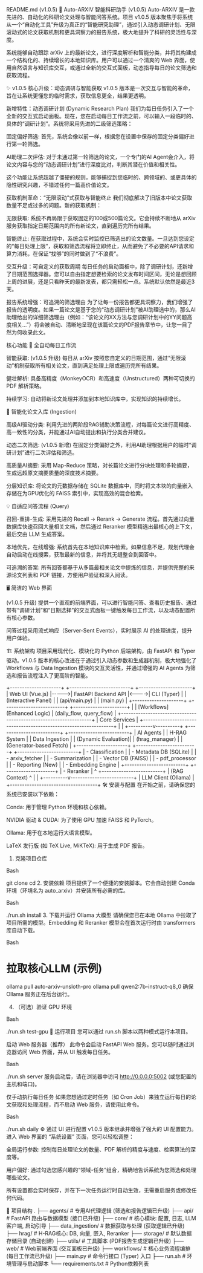 README.md (v1.0.5)
🚀 Auto-ARXIV 智能科研助手 (v1.0.5)
Auto-ARXIV 是一款先进的、自动化的科研论文处理与智能问答系统。项目 v1.0.5 版本聚焦于将系统从一个“自动化工具”升级为真正的“智能研究助理”，通过引入动态调研计划、无限滚动式的论文获取机制和更具洞察力的报告系统，极大地提升了科研的灵活性与深度。

系统能够自动跟踪 arXiv 上的最新论文，进行深度解析和智能分类，并将其构建成一个结构化的、持续增长的本地知识库。用户可以通过一个清爽的 Web 界面，使用自然语言与知识库交互，或通过全新的交互式面板，动态指导每日的论文筛选和获取流程。

✨ v1.0.5 核心升级：动态调研与智能获取
v1.0.5 版本是一次交互与智能的革命，旨在让系统更懂您的临时需求，获取信息更全，结果更透明。

新增特性：动态调研计划 (Dynamic Research Plan)
我们为每日任务引入了一个全新的交互式启动面板。现在，您在启动每日工作流之前，可以输入一段临时的、具体的“调研计划”。系统将采用先进的二级筛选策略：

固定偏好筛选: 首先，系统会像以前一样，根据您在设置中保存的固定分类偏好进行第一轮筛选。

AI助理二次评估: 对于未通过第一轮筛选的论文，一个专门的AI Agent会介入，将论文内容与您的“动态调研计划”进行深度比对，判断其潜在价值和相关性。

这个功能让系统超越了僵硬的规则，能够捕捉到您临时的、跨领域的、或更具体的隐性研究兴趣，不错过任何一篇高价值论文。

获取机制革命：“无限滚动”式获取与智能终止
我们彻底解决了旧版本中论文获取数量不足或过多的问题。新的获取机制：

无限获取: 系统不再局限于获取固定的100或500篇论文。它会持续不断地从 arXiv 服务获取指定日期范围内的所有新论文，直到遍历完所有结果。

智能终止: 在获取过程中，系统会实时监控已筛选出的论文数量。一旦达到您设定的“每日处理上限”，获取和筛选流程将立即终止，从而避免了不必要的API请求和算力消耗，在保证“找够”的同时做到了“不浪费”。

交互升级：可自定义的获取周期
每日任务的启动面板中，除了调研计划，还新增了日期范围选择器。您可以自由指定想要检索的论文发布时间区间，无论是想回顾上周的进展，还是只看昨天的最新发表，都只需轻松一点。系统默认依然是最近3天。

报告系统增强：可追溯的筛选理由
为了让每一份报告都更具洞察力，我们增强了报告的透明度。如果一篇论文是基于您的“动态调研计划”被AI助理选中的，那么AI助理给出的详细筛选理由（例如：“该论文的XX方法与您调研计划中的YY问题高度相关…”）将会被自动、清晰地呈现在该篇论文的PDF报告章节中，让您一目了然为何收录此文。

核心功能
🤖 全自动每日工作流

智能获取: (v1.0.5 升级) 每日从 arXiv 按照您自定义的日期范围，通过“无限滚动”机制获取所有相关论文，直到满足处理上限或遍历完所有结果。

健壮解析: 具备高精度（MonkeyOCR）和高速度（Unstructured）两种可切换的 PDF 解析策略。

持续学习: 自动将新论文处理并添加到本地知识库中，实现知识的持续增长。

🧠 智能化论文入库 (Ingestion)

高级AI驱动分类: 利用先进的两阶段RAG辅助决策流程，对每篇论文进行高精度、高一致性的分类，并能通过AI自动提出和执行分类合并建议。

动态二次筛选: (v1.0.5 新增) 在固定分类偏好之外，利用AI助理根据用户的临时“调研计划”进行二次评估和筛选。

高质量AI摘要: 采用 Map-Reduce 策略，对长篇论文进行分块处理和多轮摘要，生成远超原文摘要质量的深度技术摘要。

分层知识库: 将论文的元数据存储在 SQLite 数据库中，同时将文本块的向量嵌入存储在为GPU优化的 FAISS 索引中，实现高效的混合检索。

💡 自适应问答流程 (Query)

召回-重排-生成: 采用先进的 Recall -> Rerank -> Generate 流程。首先通过向量数据库快速召回大量相关文档，然后通过 Reranker 模型精选出最核心的上下文，最后交由 LLM 生成答案。

本地优先，在线增强: 系统首先在本地知识库中检索。如果信息不足，规划代理会自动启动在线搜索，获取最新的信息，并将其无缝整合到回答中。

可追溯的答案: 所有回答都基于从多篇最相关论文中提炼的信息，并提供完整的来源论文列表和 PDF 链接，方便用户验证和深入阅读。

🖥️ 简洁的 Web 界面

(v1.0.5 升级) 提供一个直观的前端界面，可以进行智能问答、查看历史报告、通过带有“调研计划”和“日期选择”的交互式面板一键触发每日工作流，以及动态配置所有核心参数。

问答过程采用流式响应（Server-Sent Events），实时展示 AI 的处理进度，提升用户体验。

🏗️ 系统架构
项目采用现代化、模块化的 Python 后端架构，由 FastAPI 和 Typer 驱动。v1.0.5 版本的核心改进在于通过引入动态参数和生成器机制，极大地强化了 Workflows 与 Data Ingestion 模块的交互灵活性，并通过增强的 AI Agents 为筛选和报告流程注入了更高阶的智能。

+---------------------+      +-------------------------+      +----------------------+
|  Web UI (Vue.js)    |----->|   FastAPI Backend API   |<---->|   CLI (Typer)        |
| (Interactive Panel) |      |    (api/main.py)        |      |   (main.py)          |
+---------------------+      +-------------------------+      +----------------------+
                                       |
                                       | [Workflows] (Enhanced Logic)
                                       | (daily_flow, query_flow)
                                       |
           +------------------------------------------------------------------+
           |                           Core Services                          |
           +------------------------------------------------------------------+
           |                                                                  |
+----------v----------+    +-------------------------+    +-------------------------+
|     AI Agents       |    |     H-RAG System        |    |   Data Ingestion        |
| (Dynamic Evaluation)|    |    (hrag_manager)       |    | (Generator-based Fetch) |
+---------------------+    +-------------------------+    +-------------------------+
| - Classification    |    | - Metadata DB (SQLite)  |    | - arxiv_fetcher         |
| - Summarization     |    | - Vector DB (FAISS)     |    | - pdf_processor         |
| - Reporting (New)   |    | - Embedding Engine      |    +-------------------------+
+---------------------+    | - Reranker              |
           ^               +-------------------------+
           | (RAG Context)            ^
           |                          |
+----------v--------------------------+
|      LLM Client (Ollama)           |
+------------------------------------+
🛠️ 安装与配置
在开始之前，请确保您的系统已安装以下依赖：

Conda: 用于管理 Python 环境和核心依赖。

NVIDIA 驱动 & CUDA: 为了使用 GPU 加速 FAISS 和 PyTorch。

Ollama: 用于在本地运行大语言模型。

LaTeX 发行版 (如 TeX Live, MiKTeX): 用于生成 PDF 报告。

1. 克隆项目仓库

Bash

git clone <your-repo-url>
cd <your-repo-directory>
2. 安装依赖
项目提供了一个便捷的安装脚本。它会自动创建 Conda 环境（环境名为 auto_arxiv）并安装所有必需的库。

Bash

./run.sh install
3. 下载并运行 Ollama 大模型
请确保您已在本地 Ollama 中拉取了项目所需的模型。Embedding 和 Reranker 模型会在首次运行时由 transformers 库自动下载。

Bash

# 拉取核心LLM (示例)
ollama pull auto-arxiv-unsloth-pro
ollama pull qwen2:7b-instruct-q8_0
确保 Ollama 服务正在后台运行。

4. （可选）验证 GPU 环境

Bash

./run.sh test-gpu
🚀 运行项目
您可以通过 run.sh 脚本以两种模式运行本项目。

启动 Web 服务器（推荐）
此命令会启动 FastAPI Web 服务。您可以随时通过浏览器访问 Web 界面，并从 UI 触发每日任务。

Bash

./run.sh server
服务启动后，请在浏览器中访问 http://0.0.0.0:5002 (或您配置的主机和端口)。

仅手动执行每日任务
如果您想通过定时任务（如 Cron Job）来独立运行每日的论文获取和处理流程，而不启动 Web 服务，请使用此命令。

Bash

./run.sh daily
⚙️ 通过 UI 进行配置
v1.0.5 版本继承并增强了强大的 UI 配置能力。进入 Web 界面的 “系统设置” 页面，您可以轻松调整：

全局运行参数: 控制每日处理论文的数量、PDF 解析的精度与速度、检索算法的深度等。

用户偏好: 通过勾选您感兴趣的“领域-任务”组合，精确地告诉系统为您筛选和处理哪些论文。

所有设置都会实时保存，并在下一次任务运行时自动生效，无需重启服务或修改任何代码。

📂 项目结构
.
├── agents/              # 专用AI代理逻辑 (筛选和报告逻辑已升级)
├── api/                 # FastAPI 路由与数据模型 (接口已升级)
├── core/                # 核心模块: 配置, 日志, LLM客户端, 启动引导
├── data_ingestion/      # 数据获取与处理 (获取逻辑已升级)
├── hrag/                # H-RAG核心: DB, 向量, 嵌入, Reranker
├── storage/             # 默认数据存储目录 (自动创建)
├── utils/               # 工具脚本 (PDF报告生成逻辑已升级)
├── web/                 # Web前端界面 (交互面板已升级)
├── workflows/           # 核心业务流程编排 (每日工作流已升级)
├── main.py              # 命令行接口 (Typer) 入口
├── run.sh               # 环境管理与启动脚本
└── requirements.txt     # Python依赖列表